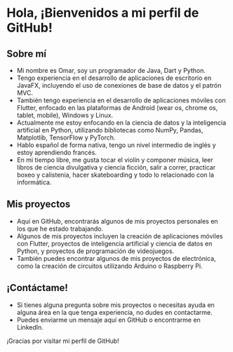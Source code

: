 # Hola, ¡Bienvenidos a mi perfil de GitHub!

## Sobre mí

- Mi nombre es Omar, soy un programador de Java, Dart y Python.
- Tengo experiencia en el desarrollo de aplicaciones de escritorio en JavaFX, incluyendo el uso de conexiones de base de datos y el patrón MVC.
- También tengo experiencia en el desarrollo de aplicaciones móviles con Flutter, enfocado en las plataformas de Android (wear os, chrome os, tablet, mobile), Windows y Linux.
- Actualmente me estoy enfocando en la ciencia de datos y la inteligencia artificial en Python, utilizando bibliotecas como NumPy, Pandas, Matplotlib, TensorFlow y PyTorch.
- Hablo español de forma nativa, tengo un nivel intermedio de inglés y estoy aprendiendo francés.
- En mi tiempo libre, me gusta tocar el violín y componer música, leer libros de ciencia divulgativa y ciencia ficción, salir a correr, practicar boxeo y calistenia, hacer skateboarding y todo lo relacionado con la informática.

## Mis proyectos

- Aquí en GitHub, encontrarás algunos de mis proyectos personales en los que he estado trabajando.
- Algunos de mis proyectos incluyen la creación de aplicaciones móviles con Flutter, proyectos de inteligencia artificial y ciencia de datos en Python, y proyectos de programación de videojuegos.
- También puedes encontrar algunos de mis proyectos de electrónica, como la creación de circuitos utilizando Arduino o Raspberry Pi.

## ¡Contáctame!

- Si tienes alguna pregunta sobre mis proyectos o necesitas ayuda en alguna área en la que tenga experiencia, no dudes en contactarme.
- Puedes enviarme un mensaje aquí en GitHub o encontrarme en LinkedIn.

¡Gracias por visitar mi perfil de GitHub!
